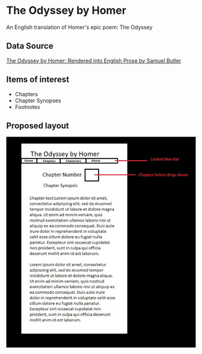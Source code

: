 # The Odyssey by Homer
An English translation of Homer's epic poem: The Odyssey

## Data Source
[The Odyssey by Homer: Rendered into English Prose by Samuel Butler](https://www.gutenberg.org/ebooks/1727)

Items of interest
-----------------
* Chapters
* Chapter Synopses
* Footnotes

## Proposed layout
![Alt text](./layout.JPG "sample layout")
